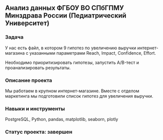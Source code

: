 ## Анализ данных ФГБОУ ВО СПбГПМУ Минздрава России (Педиатрический Университет)


### Задача  

У нас есть файл, в котором 9 гипотез по увеличению выручки интернет-магазина с указанными параметрами Reach, Impact, Confidence, Effort.

Необходимо приоритизировать гипотезы, запустить A/B-тест и проанализировать результаты. 


### Описание проекта

Мы работаем в крупном интернет-магазине. Вместе с отделом маркетинга мы подготовили список гипотез для увеличения выручки.

### Навыки и инструменты  


PostgreSQL, Python, pandas, matplotlib, seaborn, plotly


### Статус проекта: завершен
